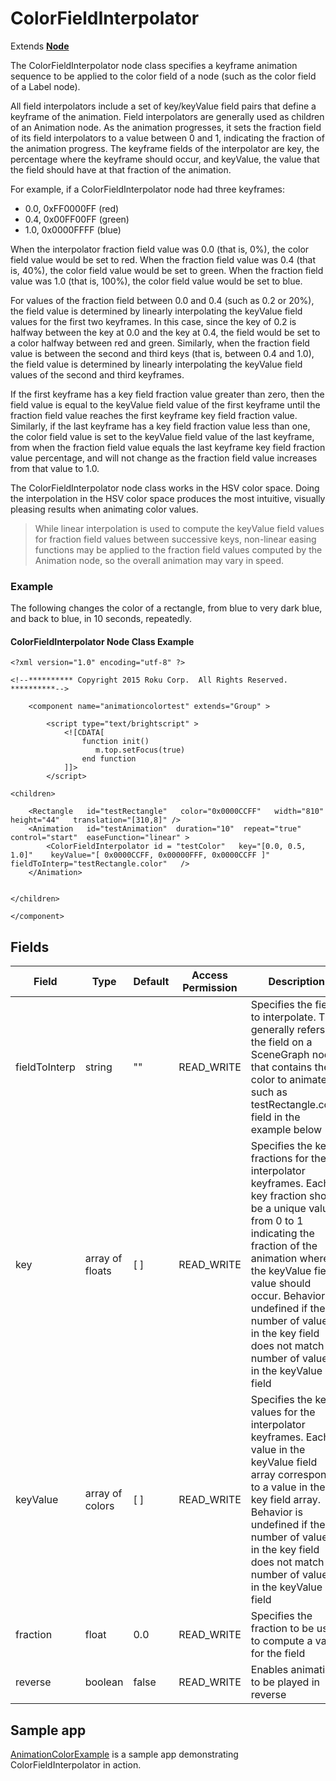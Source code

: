 ColorFieldInterpolator
======================

Extends [**Node**](/docs/references/scenegraph/node.md)

The ColorFieldInterpolator node class specifies a keyframe animation sequence to be applied to the color field of a node (such as the color field of a Label node).

All field interpolators include a set of key/keyValue field pairs that define a keyframe of the animation. Field interpolators are generally used as children of an Animation node. As the animation progresses, it sets the fraction field of its field interpolators to a value between 0 and 1, indicating the fraction of the animation progress. The keyframe fields of the interpolator are key, the percentage where the keyframe should occur, and keyValue, the value that the field should have at that fraction of the animation.

For example, if a ColorFieldInterpolator node had three keyframes:

*   0.0, 0xFF0000FF (red)
*   0.4, 0x00FF00FF (green)
*   1.0, 0x0000FFFF (blue)

When the interpolator fraction field value was 0.0 (that is, 0%), the color field value would be set to red. When the fraction field value was 0.4 (that is, 40%), the color field value would be set to green. When the fraction field value was 1.0 (that is, 100%), the color field value would be set to blue.

For values of the fraction field between 0.0 and 0.4 (such as 0.2 or 20%), the field value is determined by linearly interpolating the keyValue field values for the first two keyframes. In this case, since the key of 0.2 is halfway between the key at 0.0 and the key at 0.4, the field would be set to a color halfway between red and green. Similarly, when the fraction field value is between the second and third keys (that is, between 0.4 and 1.0), the field value is determined by linearly interpolating the keyValue field values of the second and third keyframes.

If the first keyframe has a key field fraction value greater than zero, then the field value is equal to the keyValue field value of the first keyframe until the fraction field value reaches the first keyframe key field fraction value. Similarly, if the last keyframe has a key field fraction value less than one, the color field value is set to the keyValue field value of the last keyframe, from when the fraction field value equals the last keyframe key field fraction value percentage, and will not change as the fraction field value increases from that value to 1.0.

The ColorFieldInterpolator node class works in the HSV color space. Doing the interpolation in the HSV color space produces the most intuitive, visually pleasing results when animating color values.

> While linear interpolation is used to compute the keyValue field values for fraction field values between successive keys, non-linear easing functions may be applied to the fraction field values computed by the Animation node, so the overall animation may vary in speed.

### Example

The following changes the color of a rectangle, from blue to very dark blue, and back to blue, in 10 seconds, repeatedly.

#### ColorFieldInterpolator Node Class Example

    <?xml version="1.0" encoding="utf-8" ?>
    
    <!--********** Copyright 2015 Roku Corp.  All Rights Reserved. **********-->
    
        <component name="animationcolortest" extends="Group" >
    
            <script type="text/brightscript" >
                <![CDATA[
                    function init()
                       m.top.setFocus(true)
                    end function
                ]]>
            </script>
    
    <children>
    
        <Rectangle   id="testRectangle"   color="0x0000CCFF"   width="810"   height="44"   translation="[310,8]" />
        <Animation   id="testAnimation"  duration="10"  repeat="true"  control="start"  easeFunction="linear" >
            <ColorFieldInterpolator id = "testColor"   key="[0.0, 0.5, 1.0]"    keyValue="[ 0x0000CCFF, 0x00000FFF, 0x0000CCFF ]"       fieldToInterp="testRectangle.color"   />
        </Animation>
    
    
    </children>
    
    </component>
    

Fields
------

| Field | Type | Default | Access Permission | Description |
| --- | --- | --- | --- | --- |
| fieldToInterp | string | ""  | READ\_WRITE | Specifies the field to interpolate. This generally refers to the field on a SceneGraph node that contains the color to animate, such as testRectangle.color field in the example below |
| key | array of floats | \[ \] | READ\_WRITE | Specifies the key fractions for the interpolator keyframes. Each key fraction should be a unique value from 0 to 1 indicating the fraction of the animation where the keyValue field value should occur. Behavior is undefined if the number of values in the key field does not match the number of values in the keyValue field |
| keyValue | array of colors | \[ \] | READ\_WRITE | Specifies the key values for the interpolator keyframes. Each value in the keyValue field array corresponds to a value in the key field array. Behavior is undefined if the number of values in the key field does not match the number of values in the keyValue field |
| fraction | float | 0.0 | READ\_WRITE | Specifies the fraction to be used to compute a value for the field |
| reverse | boolean | false | READ\_WRITE | Enables animation to be played in reverse |

Sample app
----------

[AnimationColorExample](https://github.com/rokudev/samples/tree/master/ux%20components/animation/AnimationColorExample) is a sample app demonstrating ColorFieldInterpolator in action.